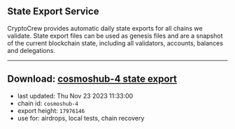 ## State Export Service
CryptoCrew provides automatic daily state exports for all chains we validate. State export files can be used as genesis files and are a snapshot of the current blockchain state, including all validators, accounts, balances and delegations.

---
**Download: [cosmoshub-4 state export](https://dl.ccvalidators.com/SERVICE/cosmoshub/cosmoshub-4_export_17976146.json)**
---

- last updated: Thu Nov 23 2023 11:33:00
- chain id: `cosmoshub-4`
- export height: `17976146`
- use for: airdrops, local tests, chain recovery
